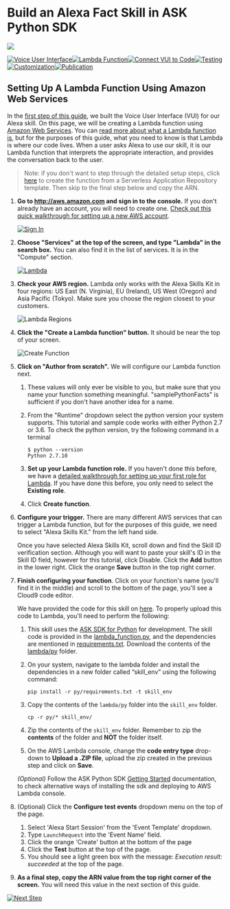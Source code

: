 # Build an Alexa Fact Skill in ASK Python SDK
<img src="https://m.media-amazon.com/images/G/01/mobile-apps/dex/alexa/alexa-skills-kit/tutorials/quiz-game/header._TTH_.png" />

[![Voice User Interface](https://m.media-amazon.com/images/G/01/mobile-apps/dex/alexa/alexa-skills-kit/tutorials/navigation/1-locked._TTH_.png)](./1-voice-user-interface.md)[![Lambda Function](https://m.media-amazon.com/images/G/01/mobile-apps/dex/alexa/alexa-skills-kit/tutorials/navigation/2-on._TTH_.png)](./2-lambda-function.md)[![Connect VUI to Code](https://m.media-amazon.com/images/G/01/mobile-apps/dex/alexa/alexa-skills-kit/tutorials/navigation/3-off._TTH_.png)](./3-connect-vui-to-code.md)[![Testing](https://m.media-amazon.com/images/G/01/mobile-apps/dex/alexa/alexa-skills-kit/tutorials/navigation/4-off._TTH_.png)](./4-testing.md)[![Customization](https://m.media-amazon.com/images/G/01/mobile-apps/dex/alexa/alexa-skills-kit/tutorials/navigation/5-off._TTH_.png)](./5-customization.md)[![Publication](https://m.media-amazon.com/images/G/01/mobile-apps/dex/alexa/alexa-skills-kit/tutorials/navigation/6-off._TTH_.png)](./6-publication.md)

## Setting Up A Lambda Function Using Amazon Web Services

In the [first step of this guide](1-voice-user-interface.md), we built the Voice User Interface (VUI) for our Alexa skill.  On this page, we will be creating a Lambda function using [Amazon Web Services](http://aws.amazon.com).  You can [read more about what a Lambda function is](http://aws.amazon.com/lambda), but for the purposes of this guide, what you need to know is that Lambda is where our code lives.  When a user asks Alexa to use our skill, it is our Lambda function that interprets the appropriate interaction, and provides the conversation back to the user.

> Note: if you don't want to step through the detailed setup steps, click [here](https://console.aws.amazon.com/lambda/home?region=us-east-1#/create/app?applicationId=arn:aws:serverlessrepo:us-east-1:173334852312:applications/alexa-skills-kit-python36-factskill) to create the function from a Serverless Application Repository template.  Then skip to the final step below and copy the ARN.

1.  **Go to http://aws.amazon.com and sign in to the console.** If you don't already have an account, you will need to create one.  [Check out this quick walkthrough for setting up a new AWS account](https://github.com/alexa/alexa-cookbook/blob/master/guides/aws-security-and-setup/set-up-aws.md).

    [![Sign In](https://m.media-amazon.com/images/G/01/mobile-apps/dex/alexa/alexa-skills-kit/tutorials/general/2-1-sign-in-to-the-console._TTH_.png)](https://console.aws.amazon.com/console/home)

2.  **Choose "Services" at the top of the screen, and type "Lambda" in the search box.**  You can also find it in the list of services.  It is in the "Compute" section.

    [![Lambda](https://m.media-amazon.com/images/G/01/mobile-apps/dex/alexa/alexa-skills-kit/tutorials/general/2-2-services-lambda._TTH_.png)](https://console.aws.amazon.com/lambda/home)

3.  **Check your AWS region.** Lambda only works with the Alexa Skills Kit in four regions: US East (N. Virginia), EU (Ireland), US West (Oregon) and Asia Pacific (Tokyo).  Make sure you choose the region closest to your customers.

    ![Lambda Regions](https://m.media-amazon.com/images/G/01/mobile-apps/dex/alexa/alexa-skills-kit/tutorials/general/2-3-check-region._TTH_.png)

4.  **Click the "Create a Lambda function" button.** It should be near the top of your screen.

    ![Create Function](https://m.media-amazon.com/images/G/01/mobile-apps/dex/alexa/alexa-skills-kit/tutorials/general/2-4-create-a-lambda-function._TTH_.png)

5.  **Click on "Author from scratch".**  We will configure our Lambda function next.
    1. These values will only ever be visible to you, but make sure that you name your function something meaningful. "samplePythonFacts" is sufficient if you don't have another idea for a name.

    2. From the "Runtime" dropdown select the python version your system supports.  This tutorial and sample code works with either Python 2.7 or 3.6. To check the python version, try the following command in a terminal
        ```
        $ python --version
        Python 2.7.10
        ```

    3. **Set up your Lambda function role.**  If you haven't done this before, we have a [detailed walkthrough for setting up your first role for Lambda](https://github.com/alexa/alexa-cookbook/blob/master/guides/aws-security-and-setup/lambda-role.md).  If you have done this before, you only need to select the **Existing role**.

    4. Click **Create function**.

6.  **Configure your trigger.** There are many different AWS services that can trigger a Lambda function, but for the purposes of this guide, we need to select "Alexa Skills Kit." from the left hand side.

    Once you have selected Alexa Skills Kit, scroll down and find the Skill ID verification section.  Although you will want to paste your skill's ID in the Skill ID field, however for this tutorial, click Disable.  Click the **Add** button in the lower right.  Click the orange **Save** button in the top right corner.

7.  **Finish configuring your function**. Click on your function's name (you'll find it in the middle) and scroll to the bottom of the page, you'll see a Cloud9 code editor.

    We have provided the code for this skill on [here](../lambda/py). To properly upload this code to Lambda, you'll need to perform the following:
    
    1. This skill uses the [ASK SDK for Python](https://github.com/alexa/alexa-skills-kit-sdk-for-python) for development. The skill code is provided in the [lambda_function.py](../lambda/py/lambda_function.py), and the dependencies are mentioned in [requirements.txt](../lambda/py/requirements.txt). Download the contents of the [lambda/py](../lambda/py) folder. 
    2. On your system, navigate to the lambda folder and install the dependencies in a new folder called “skill_env” using the following command:
    
        ```
        pip install -r py/requirements.txt -t skill_env
        ```
        
    3. Copy the contents of the `lambda/py` folder into the `skill_env` folder. 
    
        ```
        cp -r py/* skill_env/
        ```
    
    4. Zip the contents of the `skill_env` folder. Remember to zip the **contents** of the folder and **NOT** the folder itself.
    5. On the AWS Lambda console, change the **code entry type** drop-down to **Upload a .ZIP file**, upload the zip created in the previous step and click on **Save**.
    
    *(Optional)* Follow the ASK Python SDK [Getting Started](https://alexa-skills-kit-python-sdk.readthedocs.io/en/latest/GETTING_STARTED.html#adding-the-ask-sdk-for-python-to-your-project) documentation, to check alternative ways of installing the sdk and deploying to AWS Lambda console.

8. (Optional) Click the **Configure test events** dropdown menu on the top of the page.
  
    1. Select 'Alexa Start Session' from the 'Event Template' dropdown.
    2. Type `LaunchRequest` into the 'Event Name' field.
    3. Click the orange 'Create' button at the bottom of the page
    4. Click the **Test** button at the top of the page.
    5. You should see a light green box with the message: *Execution result: succeeded* at the top of the page.

9. **As a final step, copy the ARN value from the top right corner of the screen.** You will need this value in the next section of this guide.

[![Next Step](https://m.media-amazon.com/images/G/01/mobile-apps/dex/alexa/alexa-skills-kit/tutorials/general/buttons/button_next_connect_vui_to_code._TTH_.png)](3-connect-vui-to-code.md)
